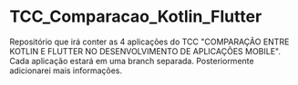 # TCC_Comparacao_Kotlin_Flutter

Repositório que irá conter as 4 aplicações do TCC "COMPARAÇÃO ENTRE KOTLIN E FLUTTER NO DESENVOLVIMENTO DE APLICAÇÕES MOBILE".
Cada aplicação estará em uma branch separada.
Posteriormente adicionarei mais informações.
